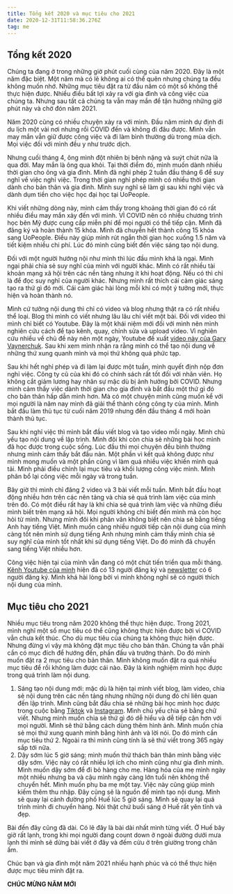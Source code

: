 ```yaml
---
title: Tổng kết 2020 và mục tiêu cho 2021
date: 2020-12-31T11:58:36.276Z
tag: me
---
```

## Tổng kết 2020

Chúng ta đang ở trong những giờ phút cuối cùng của năm 2020. Đây là một năm đặc biệt. Một năm mà có lẽ không ai có thể quên nhưng chúng ta đều không muốn nhớ. Những mục tiêu đặt ra từ đầu năm có một số không thể thực hiện được. Nhiều điều bất lợi xảy ra với gia đình và công việc của chúng ta. Nhưng sau tất cả chúng ta vẫn may mắn để tận hưởng những giờ phút này và chờ đón năm 2021.

Năm 2020 cũng có nhiều chuyện xảy ra với mình. Đầu năm mình dự định đi du lịch một vài nơi nhưng rồi COVID đến và không đi đâu được. Mình vẫn may mắn vẫn giữ được công việc và đi làm bình thường dù trong mùa dịch. Mọi việc đối với mình đều y như trước dịch. 

Nhưng cuối tháng 4, ông mình đột nhiên bị bệnh nặng và suýt chút nữa là qua đời. May mắn là ông qua khỏi. Tại thời điểm đó, mình muốn dành nhiều thời gian cho ông và gia đình. Mình đã nghỉ phép 2 tuần đầu tháng 6 để suy nghĩ về việc nghỉ việc. Trong thời gian nghỉ phép mình có nhiều thời gian dành cho bản thân và gia đình. Mình suy nghĩ sẽ làm gì sau khi nghỉ việc và dành dụm tiền cho việc học đại học tại UoPeople. 

Khi viết những dòng này, mình cảm thấy trong khoảng thời gian đó có rất nhiều điều may mắn xảy đến với mình. VÌ COVID nên có nhiều chương trình học bên Mỹ được cung cấp miễn phí để mọi người có thể tiếp cận. Mình đã đăng ký và hoàn thành 15 khóa. Mình đã chuyển hết thành công 15 khóa sang UoPeople. Điều này giúp mình rút ngắn thời gian học xuống 1.5 năm và tiết kiệm nhiều chi phí. Lúc đó mình cũng biết đến việc sáng tạo nội dung.

Đối với một người hướng nội như mình thì lúc đầu mình khá là ngại. Mình ngại phải chia sẻ suy nghĩ của mình với người khác. Mình có rất nhiều tài khoản mạng xã hội trên các nền tảng nhưng ít khi hoạt động. Nếu có thì chỉ là để đọc suy nghĩ của người khác. Nhưng mình rất thích cái cảm giác sáng tạo ra thứ gì đó mới. Cái cảm giác hài lòng mỗi khi có một ý tưởng mới, thực hiện và hoàn thành nó. 

Mình cứ tưởng nội dung thì chỉ có video và blog nhưng thật ra có rất nhiều thể loại. Blog thì mình có viết nhưng lâu lâu chỉ viết một bài. Đối với video thì mình chỉ biết có Youtube. Đây là một khái niệm mới đối với mình nên mình nghiên cứu cách để tạo kênh, quay, chỉnh sửa và upload video. Vì nghiên cứu nhiều về chủ đề này nên một ngày, Youtube đề xuất [video này của Gary Vaynerchuk](https://www.youtube.com/watch?v=RVKofRN1dyI&t=1s). Sau khi xem mình nhận ra rằng mình có thể tạo nội dung về những thứ xung quanh mình và mọi thứ không quá phức tạp. 

Sau khi hết nghỉ phép và đi làm lại được một tuần, mình quyết định nộp đơn nghỉ việc. Công ty cũ của khi đó có chính sách rất tốt đối với nhân viên. Họ không cắt giảm lương hay nhân sự mặc dù bị ảnh hưởng bởi COVID. Nhưng mình cảm thấy việc dành thời gian cho gia đình và bắt đầu một thứ gì đó cho bản thân hấp dẫn mình hơn. Mà có một chuyện mình cũng muốn kể với mọi người là năm nay mình đã giải thể thành công công ty của mình. Mình bắt đầu làm thủ tục từ cuối năm 2019 nhưng đến đầu tháng 4 mới hoàn thành thủ tục.

Sau khi nghỉ việc thì mình bắt đầu viết blog và tạo video mỗi ngày. Mình chủ yếu tạo nội dung về lập trình. Mình đôi khi còn chia sẻ những bài học mình đã học được trong cuộc sống. Lúc đầu thì mọi chuyện đều bình thường nhưng mình cảm thấy bắt đầu nản. Một phần vì kết quả không được như mình mong muốn và một phần cũng vì làm quá nhiều việc khiến mình quá tải. Mình phải điều chỉnh lại mục tiêu và khối lượng công việc mình. Mình phân bổ lại công việc mỗi ngày và trong tuần.

Bây giờ thì mình chỉ đăng 2 video và 3 bài viết mỗi tuần. Mình bắt đầu hoạt động nhiều hơn trên các nên tảng và chia sẻ quá trình làm việc của mình trên đó. Có một điều rất hay là khi chia sẻ quá trình làm việc và những điều mình biết trên mạng xã hội. Mọi người không chỉ biết đến mình mà còn học hỏi từ mình. Nhưng mình đôi khi phân vân không biết nên chia sẻ bằng tiếng Anh hay tiếng Việt. Mình muốn càng nhiều người tiếp cận nội dung của mình càng tốt nên mình sử dụng tiếng Anh nhưng mình cảm thấy mình chia sẻ suy nghĩ của mình tốt nhất khi sử dụng tiếng Việt. Do đó mình đã chuyển sang tiếng Việt nhiều hơn.

Công việc hiện tại của mình vẫn đang có một chút tiến triển qua mỗi tháng. [Kênh Youtube của mình](https://www.youtube.com/channel/UCXykqt3V2-9bYXKWZRcH0rA) hiện đã có 13 người đăng ký và [newsletter](http://koogio.substack.com/) có 6 người đăng ký. Mình khá hài lòng bởi vì mình không nghĩ sẽ có người thích nội dung của mình. 

## Mục tiêu cho 2021

Nhiều mục tiêu trong năm 2020 không thể thực hiện được. Trong 2021, mình nghĩ một số mục tiêu có thể cũng không thực hiện được bời vì COVID vẫn chưa kết thúc. Cho dù mục tiêu của chúng ta không thực hiện được. Nhưng đừng vì vậy mà không đặt mục tiêu cho bản thân. Chúng ta vẫn phải cần có mục đích để hướng đến, phấn đấu và trưởng thành. Do đó mình muốn đặt ra 2 mục tiêu cho bản thân. Mình không muốn đặt ra quá nhiều mục tiêu để rồi không làm được cái nào. Đây là kinh nghiệm mình học được trong quá trình làm nội dung. 

1. Sáng tạo nội dung mới: mặc dù là hiện tại mình viết blog, làm video, chia sẻ nội dung trên các nền tảng nhưng những nội dung đó chỉ liên quan đến lập trình. Mình cũng bắt đầu chia sẻ những bài học mình học được trong cuộc bằng [Tiktok](https://www.tiktok.com/@koogio) và [Instagram](https://www.instagram.com/koogio96/). Mình chủ yếu chia sẻ bằng chữ viết. Nhưng mình muốn chia sẻ thứ gì đó dễ hiểu và dễ tiếp cận hơn với mọi người. Mình sẽ thử bằng cách dùng thêm hình ảnh. Mình muốn chia sẻ mọi thứ xung quanh mình bằng hình ảnh và lời nói. Do đó mình cần mục tiêu thứ 2. Ngoài ra thì mình cũng tính là sẽ thử viết trong 365 ngày sắp tới nữa.
2. Dậy sớm lúc 5 giờ sáng: mình muốn thử thách bản thân mình bằng việc dậy sớm. Việc này có rất nhiều lợi ích cho mình cũng như gia đình mình. Mình muốn dậy sớm để đi bỏ hàng cho mẹ. Hàng hóa của mẹ mình ngày một nhiều nhưng ba và cậu mình ngày càng lớn tuổi nên không thể chuyển hết. Mình muốn phụ ba mẹ một tay. Việc này cũng giúp mình kiếm thêm thu nhập. Đây cũng sẽ là nguồn để mình tạo nội dung. Mình sẽ quay lại cảnh đường phố Huế lúc 5 giờ sáng. Mình sẽ quay lại quá trình mình đi chuyển hàng. Nói thật chứ buổi sáng ở Huế rất yên tĩnh và đẹp.

Bài đến đây cũng đã dài. Có lẽ đây là bài dài nhất mình từng viết. Ở Huế bây giờ rất lạnh, trong khi mọi người đang count down ở ngoài đường dưới mưa lạnh thì mình sẽ dừng bài viết ở đây và đếm cừu ở trên giường trong chăn ấm.

Chúc bạn và gia đình một năm 2021 nhiều hạnh phúc và có thể thực hiện được mục tiêu mình đặt ra. 

**CHÚC MỪNG NĂM MỚI**